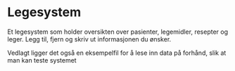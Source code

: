 # Legesystem
Et legesystem som holder oversikten over pasienter, legemidler, resepter og leger. Legg til, fjern og skriv ut informasjonen du ønsker.

Vedlagt ligger det også en eksempelfil for å lese inn data på forhånd, slik at man kan teste systemet
